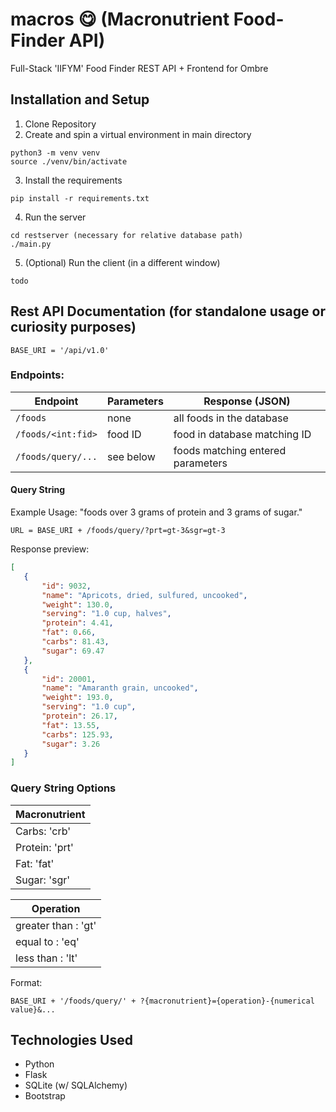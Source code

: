 # macros 😋 (Macronutrient Food-Finder API)
Full-Stack 'IIFYM' Food Finder REST API + Frontend for Ombre

## Installation and Setup 

1. Clone Repository
2. Create and spin a virtual environment in main directory
```
python3 -m venv venv
source ./venv/bin/activate
```
3. Install the requirements
```
pip install -r requirements.txt
```
4. Run the server
```
cd restserver (necessary for relative database path)
./main.py
```
5. (Optional) Run the client (in a different window)
```
todo
```

## Rest API Documentation (for standalone usage or curiosity purposes)

`BASE_URI = '/api/v1.0'`

### Endpoints:

| Endpoint | Parameters | Response (JSON) |
| --------------- | --------------- | --------------- |
| `/foods` | none | all foods in the database |
| `/foods/<int:fid>` | food ID | food in database matching ID  |
| `/foods/query/...` | see below | foods matching entered parameters |

#### Query String

Example Usage: "foods over 3 grams of protein and 3 grams of sugar."

`URL = BASE_URI + /foods/query/?prt=gt-3&sgr=gt-3`

Response preview:
 ```json
 [
    {
        "id": 9032,
        "name": "Apricots, dried, sulfured, uncooked",
        "weight": 130.0,
        "serving": "1.0 cup, halves",
        "protein": 4.41,
        "fat": 0.66,
        "carbs": 81.43,
        "sugar": 69.47
    },
    {
        "id": 20001,
        "name": "Amaranth grain, uncooked",
        "weight": 193.0,
        "serving": "1.0 cup",
        "protein": 26.17,
        "fat": 13.55,
        "carbs": 125.93,
        "sugar": 3.26
    }
]
 ```
 
 ### Query String Options
| Macronutrient |
| --------------- | 
| Carbs: 'crb'  |
| Protein: 'prt' |
| Fat: 'fat' |
| Sugar: 'sgr'|

| Operation |
| --------------- | 
| greater than : 'gt'  |
| equal to : 'eq' |
| less than : 'lt' |

Format:
```
BASE_URI + '/foods/query/' + ?{macronutrient}={operation}-{numerical value}&...
```

## Technologies Used
- Python
- Flask
- SQLite (w/ SQLAlchemy)
- Bootstrap
